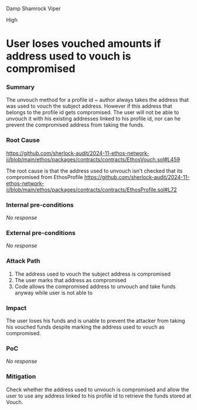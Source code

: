 Damp Shamrock Viper

High

# User loses vouched amounts if address used to vouch is compromised

### Summary

The unvouch method for a profile id ~ author always takes the address that was used to vouch the subject address.
However if this address that belongs to the profile id gets compromised. The user will not be able to unvouch it with his existing addresses linked to his profile id, nor can he prevent the compromised address from taking the funds.

### Root Cause

https://github.com/sherlock-audit/2024-11-ethos-network-ii/blob/main/ethos/packages/contracts/contracts/EthosVouch.sol#L459

The root cause is that the address used to unvouch isn't checked that its compromised from EthosProfile
https://github.com/sherlock-audit/2024-11-ethos-network-ii/blob/main/ethos/packages/contracts/contracts/EthosProfile.sol#L72


### Internal pre-conditions

_No response_

### External pre-conditions

_No response_

### Attack Path

1. The address used to vouch the subject address is compromised
2. The user marks that address as compromised
3. Code allows the compromised  address to unvouch and take funds anyway while user is not able to

### Impact

The user loses his funds and is unable to prevent the attacker from taking his vouched funds despite marking the address used to vouch as compromised.

### PoC

_No response_

### Mitigation

Check whether the address used to unvouch is compromised and allow the user to use any address linked to his profile id to retrieve the funds stored at Vouch.